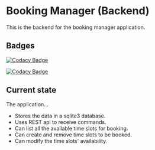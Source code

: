 # Booking Manager (Backend)

This is the backend for the booking manager application.

## Badges

[![Codacy Badge](https://app.codacy.com/project/badge/Grade/0d806f0450e04ce490226d4212914cee)](https://app.codacy.com/gh/gulyasgergely902/bookingmanager-backend/dashboard?utm_source=gh&utm_medium=referral&utm_content=&utm_campaign=Badge_grade)

[![Codacy Badge](https://app.codacy.com/project/badge/Coverage/0d806f0450e04ce490226d4212914cee)](https://app.codacy.com/gh/gulyasgergely902/bookingmanager-backend/dashboard?utm_source=gh&utm_medium=referral&utm_content=&utm_campaign=Badge_coverage)

## Current state

The application...

- Stores the data in a sqlite3 database.
- Uses REST api to receive commands.
- Can list all the available time slots for booking.
- Can create and remove time slots to be booked.
- Can modify the time slots' availability.